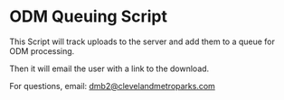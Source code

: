 ODM Queuing Script
==================

This Script will track uploads to the server and add them to a queue for ODM processing. 

Then it will email the user with a link to the download.

For questions, email: dmb2@clevelandmetroparks.com

